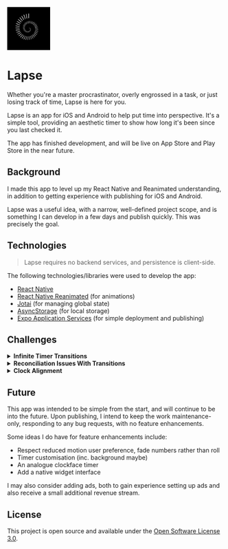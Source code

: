 <img src="./assets/icon.png" style="height: 100px" />

# Lapse

Whether you're a master procrastinator, overly engrossed in a task, or just losing track of time, Lapse is here for you.

Lapse is an app for iOS and Android to help put time into perspective. It's a simple tool, providing an aesthetic timer to show how long it's been since you last checked it.

The app has finished development, and will be live on App Store and Play Store in the near future.

## Background

I made this app to level up my React Native and Reanimated understanding, in addition to getting experience with publishing for iOS and Android.

Lapse was a useful idea, with a narrow, well-defined project scope, and is something I can develop in a few days and publish quickly. This was precisely the goal.

## Technologies

> Lapse requires no backend services, and persistence is client-side.

The following technologies/libraries were used to develop the app:

- [React Native](https://reactnative.dev)
- [React Native Reanimated](https://docs.swmansion.com/react-native-reanimated/) (for animations)
- [Jotai](https://jotai.org) (for managing global state)
- [AsyncStorage](https://react-native-async-storage.github.io/async-storage/) (for local storage)
- [Expo Application Services](https://expo.dev/eas) (for simple deployment and publishing)

## Challenges

<details>
  <summary><strong>Infinite Timer Transitions</strong></summary>

I wanted the numbers in the timer to have a _'rolling'_ kind of animation. I knew what this looked like in my mind and how I would implement it with plain React on the web, but I had no idea how to do it with React Native.

I started with trying to find examples online with an animation like the one I'd pictured, and came across [`react-native-animated-rolling-numbers`](https://github.com/BouarourMohammed/react-native-animated-rolling-numbers).

I took the above library, looked through the code and recreated it to be simpler for just my use case. The above solution renders each digit `0` through `9`, vertically stacked, and scrolls the parent view along that stack so only one number appears at a time.

I got it to work and the transitions between the numbers was perfect. The only part I wasn't happy with is when a column reaches `9` and has to cycle back through all digits before landing on `0`.

It didn't satisfy the clean aestheic I was looking for.

After a lot of failed solutions, and despite being told that an infinite animation like the one I envisioned was impossible using Reanimated, I found the following solution.

- `RollingNumber` takes in `value` and renders out a fixed number of `RollingDigit`s
- `RollingDigit` takes in `digit` and tracks changes to `digit` to replace `TransitioningDigit` whenever `digit` changes
- `TransitioningDigit` takes in `from` and `to` digits, and initiates a transition on first render to perform a single _'roll'_ transition

It works because when a digit of a number to show is updated, the initial appearance of the text driven by the `from` prop is identical in appearance to the previous one's `to`. You can't tell when the `TransitioningDigit` is replaced, the transition to the next number begins immediately, the transition ends, it's replaced again, transitions, and so on.

</details>

<details>
  <summary>
    <strong>Reconciliation Issues With Transitions</strong>
  </summary>

Another issue arised when the number of digits of a number rendered changed. Since numbers are right-to-left as they become larger (the units column is right of the tens column, right of the hundreds column), this confuses React's reconciliation.

Say you're transitioning from `9` to `10`. Even using the `key` prop correctly, React thinks that the first digit (LTR) being rendered (`9`, then `1`) are the same. The transition in the units column from `9` to `0` moves to the tens column.

The solution to this is to render a fixed number of digits per number. I had to amend the components to allow `null` values to denote empty digits while still allowing transitions.

This lends itself well to first load too. While loading from `AsyncStorage` the duration is pending as `null` which when loaded, transitions the numbers from empty to a value with a roll.

</details>

<details>
  <summary>
    <strong>Clock Alignment</strong>
  </summary>

After sitting with my app for a while, I would notice sometimes that the timer would skip by 2 seconds at a time. This looked buggy and needed investigating.

The source was not Reanimated was taking too long to transition, but the callback setting the current clock time in the `useNow` hook.

In the JS event loop, current work is completed, then scheduled microtasks (promises), then scheduled macrotasks (inc. `setInterval`). The `delay` parameter of `setInterval` isn't guaranteed to be the exact interval between callback invocations, although it is guarenteed to be the minimum time. If the other work isn't completed before when the interval is scheduled for, there might be a further delay.

Say the interval by chance is created `2ms` before the start of the next second. With the hook being driven by `Date.now()`, if there's a >= `2ms` additional delay before the callback is invoked, then the timer will skip a number, and then one second later there will be no tick on the UI timer.

The solution is quite simple to just align the interval with the second:

- Get the current time from `Date.now()`
- `setTimeout` to schedule a call at the start of the next second (`Math.floor(now / 1000) * 1000`)
- `setInterval` with `1000ms` delay from thereon

This solution ticks the timer once per second, assuming that the interval callback won't be delayed by ~`1000ms`.

</details>

## Future

This app was intended to be simple from the start, and will continue to be into the future. Upon publishing, I intend to keep the work maintenance-only, responding to any bug requests, with no feature enhancements.

Some ideas I do have for feature enhancements include:

- Respect reduced motion user preference, fade numbers rather than roll
- Timer customisation (inc. background maybe)
- An analogue clockface timer
- Add a native widget interface

I may also consider adding ads, both to gain experience setting up ads and also receive a small additional revenue stream.

## License

This project is open source and available under the [Open Software License 3.0](./LICENSE).
